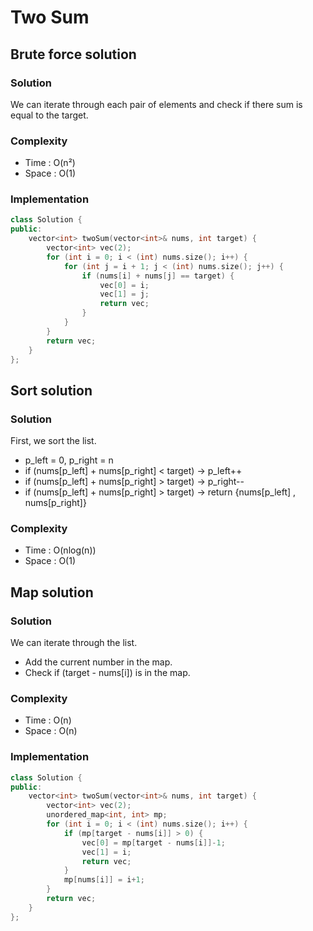 <h1> Two Sum </h1>

<h2> Brute force solution </h2>

<h3> Solution </h3>

We can iterate through each pair of elements and check if there sum is equal to the target.

<h3> Complexity </h3>

* Time : O(n²)
* Space : O(1)

<h3> Implementation </h3>

```cpp
class Solution {
public:
    vector<int> twoSum(vector<int>& nums, int target) {
        vector<int> vec(2);
        for (int i = 0; i < (int) nums.size(); i++) {
            for (int j = i + 1; j < (int) nums.size(); j++) {
                if (nums[i] + nums[j] == target) {
                    vec[0] = i;
                    vec[1] = j;
                    return vec;
                }
            }
        }
        return vec;
    }
};
```

<h2> Sort solution </h2>

<h3> Solution </h3>

First, we sort the list. 

* p_left = 0, p_right = n
* if (nums[p_left] + nums[p_right] < target) -> p_left++
* if (nums[p_left] + nums[p_right] > target) -> p_right--
* if (nums[p_left] + nums[p_right] > target) -> return {nums[p_left] , nums[p_right]}

<h3> Complexity </h3>

* Time : O(nlog(n))
* Space : O(1)

<h2> Map solution </h2>

<h3> Solution </h3>

We can iterate through the list.
* Add the current number in the map.
* Check if (target - nums[i]) is in the map.

<h3> Complexity </h3>

* Time : O(n)
* Space : O(n)

<h3> Implementation </h3>

```cpp
class Solution {
public:
    vector<int> twoSum(vector<int>& nums, int target) {
        vector<int> vec(2);
        unordered_map<int, int> mp;
        for (int i = 0; i < (int) nums.size(); i++) {
            if (mp[target - nums[i]] > 0) {
                vec[0] = mp[target - nums[i]]-1;
                vec[1] = i;
                return vec;
            }
            mp[nums[i]] = i+1;
        }
        return vec;
    }
};
```
